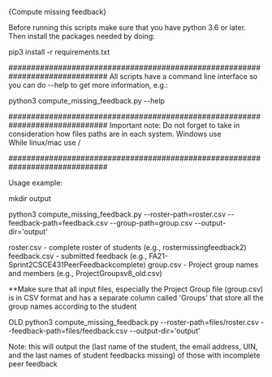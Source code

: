 {Compute missing feedback}

Before running this scripts make sure that you have python 3.6 or later.
Then install the packages needed by doing:

pip3 install -r requirements.txt

##############################################################################
All scripts have a command line interface so you can do --help to get more information, e.g.:

python3 compute_missing_feedback.py --help

##############################################################################
Important note:
    Do not forget to take in consideration how files paths are in each system.
    Windows use \
    While linux/mac use /


##############################################################################

Usage example:

mkdir output

python3 compute_missing_feedback.py --roster-path=roster.csv --feedback-path=feedback.csv --group-path=group.csv --output-dir='output'

roster.csv - complete roster of students (e.g., rostermissingfeedback2)
feedback.csv - submitted feedback (e.g., FA21-Sprint2CSCE431PeerFeedbackcomplete)
group.csv - Project group names and members (e.g., ProjectGroupsv8_old.csv)

**Make sure that all input files, especially the Project Group file (group.csv) is in CSV format and has a separate column called 'Groups' that store all the group names according to the student


OLD python3 compute_missing_feedback.py --roster-path=files/roster.csv --feedback-path=files/feedback.csv --output-dir='output'


Note: this will output the (last name of the student, the email address, UIN, and the last names of student feedbacks missing) of those with incomplete peer feedback
